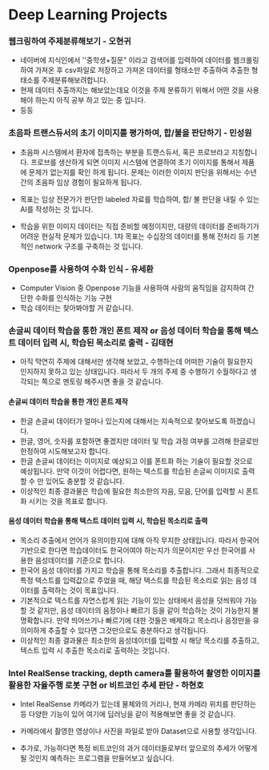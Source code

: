 # Deep Learning Projects

### 

### 웹크링하여 주제분류해보기 - 오현귀

- 네이버에 지식인에서 ''중학생+질문" 이라고 검색어를 입력하여 데이터를 웹크롤링하여 가져온 후 csv파일로 저장하고 가져온 데이터를 형태소만 추출하여 추출한 형태소를 주제분류해보려합니다.
- 현재 데이터 추출까지는 해보았는데요 이것을 주제 분류하기 위해서 어떤 것을 사용해야 하는지 아직 공부 하고 있는 중 입니다.
- 등등



### 초음파 트랜스듀서의 초기 이미지를 평가하여, 합/불을 판단하기 - 민성원

- 초음파 시스템에서 환자에 접촉하는 부분을 트랜스듀서, 혹은 프로브라고 지칭합니다. 프로브를 생산하게 되면 이미지 시스템에 연결하여 초기 이미지를 통해서 제품에 문제가 없는지를 확인 하게 됩니다. 
 문제는 이러한 이미지 판단을 위해서는 수년간의 초음파 임상 경험이 필요하게 됩니다.   

- 목표는 임상 전문가가 판단한 labeled 자료를 학습하여, 합/ 불 판단을 내릴 수 있는 AI를 작성하는 것 입니다. 

- 학습을 위한 이미지 데이터는 직접 준비할 예정이지만, 대량의 데이터를 준비하기가 어려운 현실적 문제가 있습니다. 1차 목표는 수십장의 데이터를 통해 전처리 등 기본적인 network 구조를 구축하는 것 입니다. 

### Openpose를 사용하여 수화 인식 - 유세환 
- Computer Vision 중 Openpose 기능을 사용하여 사람의 움직임을 감지하여 간단한 수화를 인식하는 기능 구현 
- 학습 데이터는 찾아봐야할 거 같습니다.


### 손글씨 데이터 학습을 통한 개인 폰트 제작 or 음성 데이터 학습을 통해 텍스트 데이터 입력 시, 학습된 목소리로 출력 - 김태현
- 아직 막연히 주제에 대해서만 생각해 보았고, 수행하는데 어떠한 기술이 필요한지 인지하지 못하고 있는 상태입니다. 따라서 두 개의 주제 중 수행하기 수월하다고 생각되는 쪽으로 멘토링 해주시면 좋을 것 같습니다.

#### 손글씨 데이터 학습을 통한 개인 폰트 제작
- 한글 손글씨 데이터가 얼마나 있는지에 대해서는 지속적으로 찾아보도록 하겠습니다.
- 한글, 영어, 숫자를 포함하면 좋겠지만 데이터 및 학습 과정 여부를 고려해 한글로만 한정하여 시도해보고자 합니다.
- 한글 손글씨 데이터는 이미지로 예상되고 이를 폰트화 하는 기술이 필요할 것으로 예상됩니다. 만약 이것이 어렵다면, 원하는 텍스트를 학습된 손글씨 이미지로 출력할 수 만 있어도 충분할 것 같습니다.
- 이상적인 최종 결과물은 학습에 필요한 최소한의 자음, 모음, 단어를 입력할 시 폰트화 시키는 것을 목표로 합니다.

#### 음성 데이터 학습을 통해 텍스트 데이터 입력 시, 학습된 목소리로 출력
- 목소리 추출에서 언어가 유의미한지에 대해 아직 무지한 상태입니다. 따라서 한국어 기반으로 한다면 학습데이터도 한국어여야 하는지가 의문이지만 우선 한국어를 사용한 음성데이터를 기준으로 합니다.
- 한국어 음성 데이터를 가지고 학습을 통해 목소리를 추출합니다. 그래서 최종적으로 특정 텍스트를 입력값으로 주었을 때, 해당 텍스트를 학습된 목소리로 읽는 음성 데이터를 출력하는 것이 목표입니다.
- 기본적으로 텍스트를 자연스럽게 읽는 기능이 있는 상태에서 음성을 덧씌워야 가능 할 것 같지만, 음성 데이터의 음정이나 빠르기 등을 같이 학습하는 것이 가능한지 불명확합니다. 만약 띄어쓰기나 빠르기에 대한 것들은 배제하고 목소리나 음정만을 유의미하게 추출할 수 있다면 그것만으로도 충분하다고 생각됩니다.
- 이상적인 최종 결과물은 최소한의 음성데이터를 입력할 시 해당 목소리를 추출하고, 텍스트 입력 시 추출한 목소리로 출력하는 것입니다.

### Intel RealSense tracking, depth camera를 활용하여 촬영한 이미지를 활용한 자율주행 로봇 구현 or 비트코인 추세 판단 - 하현호
- Intel RealSense 카메라가 있는데 물체와의 거리나, 현재 카메라 위치를 판단하는 등 다양한 기능이 있어 여기에 딥러닝을 같이 적용해보면 좋을 것 같습니다.
- 카메라에서 촬영한 영상이나 사진을 파일로 받아 Dataset으로 사용할 생각입니다.

- 추가로, 가능하다면 특정 비트코인의 과거 데이터들로부터 앞으로의 추세가 어떻게 될 것인지 예측하는 프로그램을 만들어보고 싶습니다.
